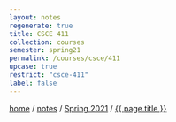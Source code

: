 ```yaml
---
layout: notes
regenerate: true
title: CSCE 411
collection: courses
semester: spring21
permalink: /courses/csce/411
upcase: true
restrict: "csce-411"
label: false
---
```

<div class="breadcrumbs">
    <a href="/">home</a>
    / <a href="/notes">notes</a>
    / <a href="/notes#spring-2021">Spring 2021</a>
    / <a href="{{ page.url }}">{{ page.title }}</a>
</div>

